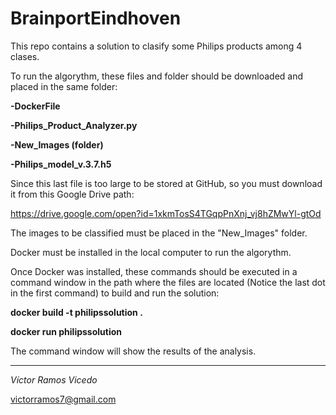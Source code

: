 # BrainportEindhoven
This repo contains a solution to clasify some Philips products among 4 clases.

To run the algorythm, these files and folder should be downloaded and placed in the same folder:

**-DockerFile**

**-Philips_Product_Analyzer.py**

**-New_Images (folder)**

**-Philips_model_v.3.7.h5**

Since this last file is too large to be stored at GitHub, so you must download it from this Google Drive path:

https://drive.google.com/open?id=1xkmTosS4TGqpPnXnj_vj8hZMwYl-gtOd

The images to be classified must be placed in the "New_Images" folder.

Docker must be installed in the local computer to run the algorythm.

Once Docker was installed, these commands should be executed in a command window in the path where the files are located (Notice the last dot in the first command) to build and run the solution:

**docker build -t philipssolution .**

**docker run philipssolution**

The command window will show the results of the analysis.
 
-----------------------
 
*Víctor Ramos Vicedo*

victorramos7@gmail.com
